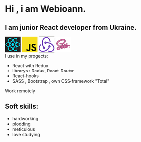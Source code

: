 # Hi , i am Webioann.
## I am junior React developer from Ukraine.<br/>
 ![react](/assets/react.jpg) ![js](/assets/js.jpg) ![redux](/assets/redux.jpg) ![js](/assets/sass.jpg)<br>
I use in my progects:
* React with Redux
* librarys :  Redux, React-Router
* React-hooks
* SASS , Bootstrap , own CSS-framework "Total"

Work remotely
## Soft skills:
* hardworking
* plodding
* meticulous
* love studying





